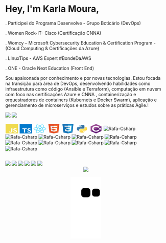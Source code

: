 # Hey, I'm Karla Moura,

. Participei do  Programa Desenvolve - Grupo Boticário (DevOps)

. Women Rock-IT- Cisco (Certificação CNNA)

. Womcy – Microsoft Cybersecurity Education & Certification Program - (Cloud Computing & Certificações da Azure)

. LInuxTips - AWS Expert #BondeDaAWS 

. ONE - Oracle Next Education (Front End) 


  Sou apaixonada por conhecimento e por novas tecnologias. Estou focada na transição para área de DevOps, desenvolvendo habilidades como infraestrutura como código (Ansible e Terraform), computação em nuvem com foco nas certificações Azure e CNNA , containerização e orquestradores de containers (Kubernets e Docker Swarm), aplicação e gerenciamento de microserviços e estudos sobre as práticas Agile.!


 <img height="180em" src="https://github-readme-stats.vercel.app/api?username=KarlaMouray&show_icons=true&theme=dracula&include_all_commits=true&count_private=true"/>
  <img height="180em" src="https://github-readme-stats.vercel.app/api/top-langs/?username=KarlaMouray&layout=compact&langs_count=7&theme=dracula"/>
</div>
<div style="display: inline_block"><br>
  <img align="center" alt="Rafa-Js" height="30" width="40" src="https://raw.githubusercontent.com/devicons/devicon/master/icons/javascript/javascript-plain.svg">
  <img align="center" alt="Rafa-Ts" height="30" width="40" src="https://raw.githubusercontent.com/devicons/devicon/master/icons/typescript/typescript-plain.svg">
  <img align="center" alt="Rafa-React" height="30" width="40" src="https://raw.githubusercontent.com/devicons/devicon/master/icons/react/react-original.svg">
  <img align="center" alt="Rafa-HTML" height="30" width="40" src="https://raw.githubusercontent.com/devicons/devicon/master/icons/html5/html5-original.svg">
  <img align="center" alt="Rafa-CSS" height="30" width="40" src="https://raw.githubusercontent.com/devicons/devicon/master/icons/css3/css3-original.svg">
  <img align="center" alt="Rafa-Python" height="30" width="40" src="https://raw.githubusercontent.com/devicons/devicon/master/icons/python/python-original.svg">
  <img align="center" alt="Rafa-Csharp" height="30" width="40" src="https://raw.githubusercontent.com/devicons/devicon/master/icons/csharp/csharp-original.svg">
  <img align="center" alt="Rafa-Csharp" height="30" width="40" src="https://img.shields.io/badge/Linux-FCC624?style=for-the-badge&logo=linux&logoColor=black">
  <img align="center" alt="Rafa-Csharp" height="30" width="40" src="https://img.shields.io/badge/Amazon_AWS-FF9900?style=for-the-badge&logo=amazonaws&logoColor=white">
 	<img align="center" alt="Rafa-Csharp" height="30" width="40" src="https://img.shields.io/badge/Google_Cloud-4285F4?style=for-the-badge&logo=google-cloud&logoColor=white">
 	<img align="center" alt="Rafa-Csharp" height="30" width="40" src="https://img.shields.io/badge/Microsoft_Azure-0089D6?style=for-the-badge&logo=microsoft-azure&logoColor=white">
   <img align="center" alt="Rafa-Csharp" height="30" width="40" src="https://img.shields.io/badge/Jenkins-D24939?style=for-the-badge&logo=Jenkins&logoColor=white">
   <img align="center" alt="Rafa-Csharp" height="30" width="40" src="https://img.shields.io/badge/Jira-0052CC?style=for-the-badge&logo=Jira&logoColor=white">
 <img align="center" alt="Rafa-Csharp" height="30" width="40" src="https://img.shields.io/badge/docker-%230db7ed.svg?style=for-the-badge&logo=docker&logoColor=white">
  <img align="center" alt="Rafa-Csharp" height="30" width="40" src="https://img.shields.io/badge/kubernetes-%23326ce5.svg?style=for-the-badge&logo=kubernetes&logoColor=white">
  <img align="center" alt="Rafa-Csharp" height="30" width="40" src="https://img.shields.io/badge/rancher-%230075A8.svg?style=for-the-badge&logo=rancher&logoColor=white">
  <img align="center" alt="Rafa-Csharp" height="30" width="40" src="https://img.shields.io/badge/terraform-%235835CC.svg?style=for-the-badge&logo=terraform&logoColor=white">
  
  
  
</div>

  ## 
  
<div> 
  <a href="https://www.youtube.com/channel/UCIReTfWG7VN5cyIOyiw4PrA" target="_blank"><img src="https://img.shields.io/badge/YouTube-FF0000?style=for-the-badge&logo=youtube&logoColor=white" target="_blank"></a>
  <a href="https://instagram.com/alemoa.am" target="_blank"><img src="https://img.shields.io/badge/-Instagram-%23E4405F?style=for-the-badge&logo=instagram&logoColor=white" target="_blank"></a>
<a href="https://twitter.com/MourayKa" target="_blank"><img src="https://img.shields.io/badge/Twitter-1DA1F2?style=for-the-badge&logo=twitter&logoColor=white" target="_blank"></a>
 	<a href="https://www.twitch.tv/karlamourayy" target="_blank"><img src="https://img.shields.io/badge/Twitch-9146FF?style=for-the-badge&logo=twitch&logoColor=white" target="_blank"></a>
  <a href = "mailto:kamouray@gmail.com"><img src="https://img.shields.io/badge/-Gmail-%23333?style=for-the-badge&logo=gmail&logoColor=white" target="_blank"></a>
  <a href="https://www.linkedin.com/in/KarlaMouray" target="_blank"><img src="https://img.shields.io/badge/-LinkedIn-%230077B5?style=for-the-badge&logo=linkedin&logoColor=white" target="_blank"></a> 
  
  
  <div align="center">
  
<img src="https://github.blog/wp-content/uploads/2018/10/46896184-b679fc80-ce30-11e8-88bf-921e9b788f7c.gif?resize=200%2C200" />

 
  ![Snake animation](https://github.com/rafaballerini/rafaballerini/blob/output/github-contribution-grid-snake.svg)
 
</div>
